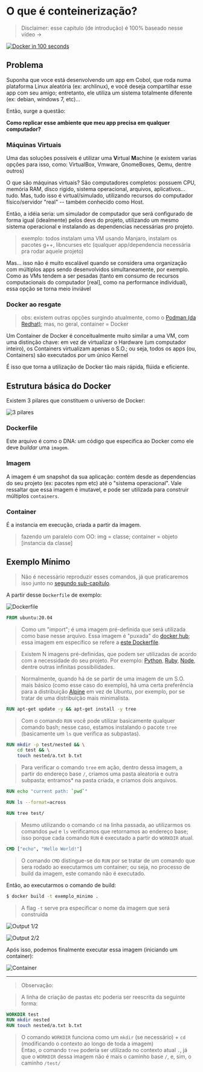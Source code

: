# O que é conteinerização?

> Disclaimer: esse capítulo (de introdução) é 100% baseado nesse vídeo -> <br/> <p align="center" width="100%" >
<a href="https://www.youtube.com/watch?v=Gjnup-PuquQ">
<img src="https://img.youtube.com/vi/Gjnup-PuquQ/0.jpg" alt="Docker in 100 seconds">
</a>
</p>


## Problema

Suponha que voce está desenvolvendo um app em Cobol, que roda numa plataforma Linux aleatória (ex: archlinux), e você deseja compartilhar esse app com seu amigo; entretanto, ele utiliza um sistema totalmente diferente (ex: debian, windows 7, etc)...

Então, surge a questão:

**Como replicar esse ambiente que meu app precisa em qualquer computador?**

### Máquinas Virtuais

Uma das soluções possíveis é utilizar uma **V**irtual **M**achine (e existem varias opções para isso, como: VirtualBox, Vmware, GnomeBoxes, Qemu, dentre outros)

O que são máquinas virtuais? São computadores completos: possuem CPU, memória RAM, disco rigido, sistema operacional, arquivos, aplicativos... tudo. Mas, tudo isso é virtual/simulado, utilizando recursos do computador físico/servidor "real" -- também conhecido como Host.

Então, a idéia seria: um simulador de computador que será configurado de forma igual (idealmente) pelos devs do projeto, utilizando um mesmo sistema operacional e instalando as dependencias necessárias pro projeto.

> exemplo: todos instalam uma VM usando Manjaro, instalam os pacotes g++, libncurses etc (qualquer app/dependencia necessária pra rodar aquele projeto)

Mas... isso não é muito escalável quando se considera uma organização com múltiplos apps sendo desenvolvidos simultaneamente, por exemplo. Como as VMs tendem a ser pesadas (tanto em consumo de recursos computacionais do computador [real], como na performance individual), essa opção se torna meio inviável

### Docker ao resgate

> obs: existem outras opções surgindo atualmente, como o [Podman (da Redhat)](https://podman.io/); mas, no geral, container = Docker

Um Container de Docker é conceitualmente muito similar a uma VM, com uma distinção chave: em vez de virtualizar o Hardware (um computador inteiro), os Containers virtualizam apenas o S.O.; ou seja, todos os apps (ou, Containers) são executados por um único Kernel

É isso que torna a utilização de Docker tão mais rápida, flúida e eficiente.

## Estrutura básica do Docker

Existem 3 pilares que constituem o universo de Docker:

![3 pilares](https://imgur.com/MTgPfYj.png)

### Dockerfile

Este arquivo é como o DNA: um código que especifica ao Docker como ele deve *buildar* uma `imagem`.

### Imagem

A imagem é um snapshot da sua aplicação: contém desde as dependencias do seu projeto (ex: pacotes npm etc) até o "sistema operacional". Vale ressaltar que essa imagem é imutavel, e pode ser utilizada para construir múltiplos `containers`.

### Container

É a instancia em execução, criada a partir da imagem.

> fazendo um paralelo com OO: img = classe; container = objeto [instancia da classe]

## Exemplo Mínimo

> Não é necessário reproduzir esses comandos, já que praticaremos isso junto no [segundo sub-capítulo](./2_installing_docker.md).

A partir desse `Dockerfile` de exemplo:

![Dockerfile](https://i.imgur.com/eQ24k97.png)

```dockerfile
FROM ubuntu:20.04
```

> Como um "import"; é uma imagem pré-definida que será utilizada como base nesse arquivo. Essa imagem é "puxada" do [docker hub](https://hub.docker.com/_/ubuntu); essa imagem em específico se refere a [este Dockerfile](https://github.com/tianon/docker-brew-ubuntu-core/blob/a967c2b8734c77f7f89449d0b87c2e1eebf8b26e/focal/Dockerfile).

> Existem N imagens pré-definidas, que podem ser utilizadas de acordo com a necessidade do seu projeto. Por exemplo: [Python](https://hub.docker.com/_/python), [Ruby](https://hub.docker.com/_/ruby), [Node](https://hub.docker.com/_/node), dentre outras infinitas possibilidades.

> Normalmente, quando há de se partir de uma imagem de um S.O. mais básico (como esse caso do exemplo), há uma certa preferência para a distribuição [Alpine](https://hub.docker.com/_/alpine) em vez de Ubuntu, por exemplo, por se tratar de uma distribuição mais minimalista.

```dockerfile
RUN apt-get update -y && apt-get install -y tree
```

> Com o comando `RUN` você pode utilizar basicamente qualquer comando bash; nesse caso, estamos instalando o pacote `tree` (basicamente um `ls` que verifica as subpastas).

```dockerfile
RUN mkdir -p test/nested && \
    cd test && \
    touch nested/a.txt b.txt
```

> Para verificar o comando `tree` em ação, dentro dessa imagem, a partir do endereço base `/`, criamos uma pasta aleatoria e outra subpasta; entramos* na pasta criada, e criamos dois arquivos.


```dockerfile
RUN echo "current path: `pwd`"

RUN ls --format=across

RUN tree test/
```

> Mesmo utilizando o comando `cd` na linha passada, ao utilizarmos os comandos `pwd` e `ls` verificamos que retornamos ao endereço base; isso porque cada comando `RUN` é executado a partir do `WORKDIR` atual.

```dockerfile
CMD ["echo", "Hello World!"]
```

> O comando `CMD` distingue-se do `RUN` por se tratar de um comando que sera rodado ao executarmos um container; ou seja, no processo de build da imagem, este comando não é executado.


Então, ao executarmos o comando de build:

```bash
$ docker build -t exemplo_minimo .
```

> A flag `-t` serve pra especificar o nome da imagem que será construída

![Output 1/2](https://imgur.com/3jl9D4G.png)

![Output 2/2](https://imgur.com/chewTnl.png)

Após isso, podemos finalmente executar essa imagem (iniciando um container):

![Container](https://imgur.com/MPIYRvy.png)

----

> Observação:

> A linha de criação de pastas etc poderia ser reescrita da seguinte forma:

```dockerfile
WORKDIR test
RUN mkdir nested
RUN touch nested/a.txt b.txt
```

> O comando `WORKDIR` funciona como um `mkdir` (se necessário) + `cd` (modificando o contexto ao longo de toda a imagem)
<br />Entao, o comando `tree` poderia ser utilizado no contexto atual `.`, já que o `WORKDIR` dessa imagem não é mais o caminho base `/`, e, sim, o caminho `/test/`